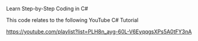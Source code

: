 Learn Step-by-Step Coding in C#

This code relates to the following YouTube C# Tutorial

https://youtube.com/playlist?list=PLH8n_ayg-60L-V6EyqqgsXPs5A0tFY3nA


